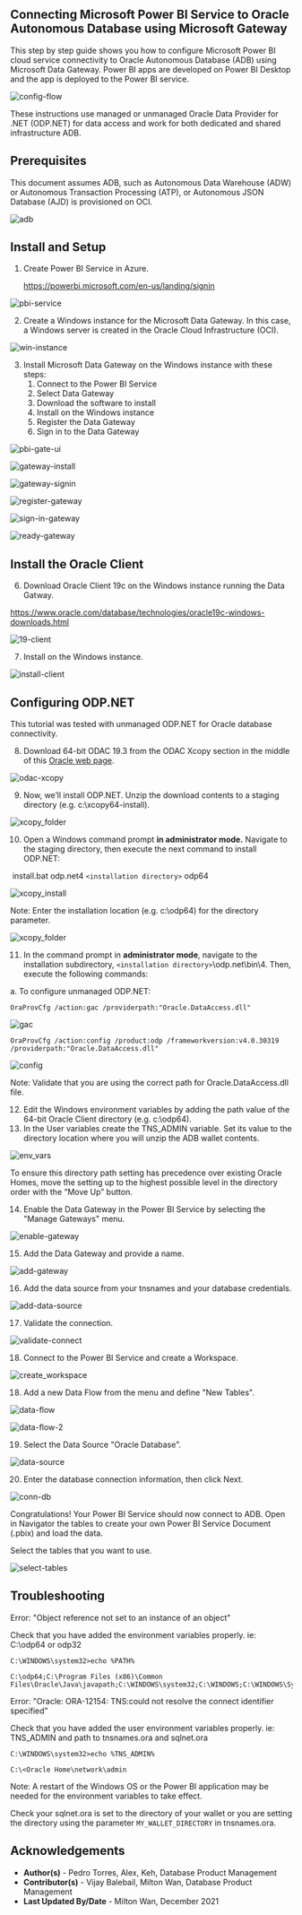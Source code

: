 ## **Connecting Microsoft Power BI Service to Oracle Autonomous Database using Microsoft Gateway**



This step by step guide shows you how to configure Microsoft Power BI cloud service connectivity to Oracle Autonomous Database (ADB) using Microsoft Data Gateway.  Power BI apps are developed on Power BI Desktop and the app is deployed to the Power BI service.  

![config-flow](./images/config-flow.png)

These instructions use managed or unmanaged Oracle Data Provider for .NET (ODP.NET) for data access and work for both dedicated and shared infrastructure ADB.

## **Prerequisites**

This document assumes ADB, such as Autonomous Data Warehouse (ADW) or Autonomous Transaction Processing (ATP), or Autonomous JSON Database (AJD) is provisioned on OCI.  

![adb](./images/adb-ui-details.png)



## **Install and Setup** 

1. Create Power BI Service in Azure.

   https://powerbi.microsoft.com/en-us/landing/signin

![pbi-service](./images/power-bi-service.png)



2. Create a Windows instance for the Microsoft Data Gateway.  In this case, a Windows server is created in the Oracle Cloud Infrastructure (OCI).

![win-instance](./images/win-instance.png)



3. Install Microsoft Data Gateway on the Windows instance with these steps:
   1. Connect to the Power BI Service
   2. Select Data Gateway
   3. Download the software to install
   4. Install on the Windows instance
   5. Register the Data Gateway
   6. Sign in to the Data Gateway

![pbi-gate-ui](./images/pbi-service-config-gateway.png)

![gateway-install](./images/gateway-install.png)

![gateway-signin](./images/gateway-signin.png)





![register-gateway](./images/register-gateway.png)

![sign-in-gateway](./images/sign-in-gateway.png)







![ready-gateway](./images/ready-gateway.png)



## **Install the Oracle Client**

6. Download Oracle Client 19c on the Windows instance running the Data Gatway.

https://www.oracle.com/database/technologies/oracle19c-windows-downloads.html

![19-client](./images/19c-client.png)

7. Install on the Windows instance.

![install-client](./images/install-client.png)



## **Configuring ODP.NET**

This tutorial was tested with unmanaged ODP.NET for Oracle database connectivity. 

8. Download 64-bit ODAC 19.3 from the ODAC Xcopy section in the middle of this [Oracle web page](https://www.oracle.com/database/technologies/dotnet-odacdeploy-downloads.html). 

![odac-xcopy](./images/odac-xcopy-download.png)



9. Now, we’ll install ODP.NET.  Unzip the download contents to a staging directory (e.g. c:\xcopy64-install).

![xcopy_folder](./images/xcopy64-install-folder.png)



10. Open a Windows command prompt **in administrator mode.** Navigate to the staging directory, then execute the next command to install ODP.NET:

​     install.bat odp.net4 `<installation directory>` odp64

![xcopy_install](./images/xcopy64-install-command.png)

Note: Enter the installation location (e.g. c:\odp64) for the directory parameter.

![xcopy_folder](./images/odp64-folder.png)



11. In the command prompt in **administrator mode**, navigate to the installation subdirectory, `<installation directory>`\odp.net\bin\4. Then, execute the following commands:

a.    To configure unmanaged ODP.NET:

`OraProvCfg /action:gac /providerpath:"Oracle.DataAccess.dll"`

![gac](./images/gac-command.png)



`OraProvCfg /action:config /product:odp /frameworkversion:v4.0.30319 /providerpath:"Oracle.DataAccess.dll"`

![config](./images/oraprovcfg-config.png)

Note: Validate that you are using the correct path for Oracle.DataAccess.dll file.

12. Edit the Windows environment variables by adding the path value of the 64-bit Oracle Client directory (e.g. c:\odp64).
13. In the User variables create the TNS_ADMIN variable.  Set its value to the directory location where you will unzip the ADB wallet contents.

![env_vars](./images/env-variables.png)



To ensure this directory path setting has precedence over existing Oracle Homes, move the setting up to the highest possible level in the directory order with the “Move Up” button.

14. Enable the Data Gateway in the Power BI Service by selecting the "Manage Gateways" menu.

![enable-gateway](./images/enable-gateway.png)



15. Add the Data Gateway and provide a name.

![add-gateway](./images/add-gateway.png)

16. Add the data source from your tnsnames and your database credentials.

![add-data-source](./images/add-data-source.png)

17. Validate the connection.

![validate-connect](./images/validate-connect.png)

18. Connect to the Power BI Service and create a Workspace.

![create_workspace](./images/create-workspace.png)

18. Add a new Data Flow from the menu and define "New Tables".

![data-flow](./images/data-flow.png)

![data-flow-2](./images/data-flow-2.png)

19. Select the Data Source "Oracle Database".

![data-source](./images/data-source.png)

20. Enter the database connection information, then click Next.

![conn-db](./images/conn-db.png)

Congratulations!  Your Power BI Service should now connect to ADB.  Open in Navigator the tables to create your own Power BI Service Document (.pbix) and load the data.

Select the tables that you want to use.

![select-tables](./images/select-tables.png)



## **Troubleshooting**

Error: "Object reference not set to an instance of an object"

Check that you have added the environment variables properly.  ie: C:\odp64 or odp32

```
C:\WINDOWS\system32>echo %PATH%

C:\odp64;C:\Program Files (x86)\Common Files\Oracle\Java\javapath;C:\WINDOWS\system32;C:\WINDOWS;C:\WINDOWS\System32\...
```

Error: "Oracle: ORA-12154: TNS:could not resolve the connect identifier specified"

Check that you have added the user environment variables properly.  ie: TNS_ADMIN and path to tnsnames.ora and sqlnet.ora

```
C:\WINDOWS\system32>echo %TNS_ADMIN%

C:\<Oracle Home\network\admin
```

Note: A restart of the Windows OS or the Power BI application may be needed for the environment variables to take effect.

Check your sqlnet.ora is set to the directory of your wallet or you are setting the directory using the parameter `MY_WALLET_DIRECTORY` in tnsnames.ora.



## **Acknowledgements**
* **Author(s)** - Pedro Torres, Alex, Keh, Database Product Management
* **Contributor(s)** - Vijay Balebail, Milton Wan, Database Product Management
* **Last Updated By/Date** - Milton Wan, December 2021
